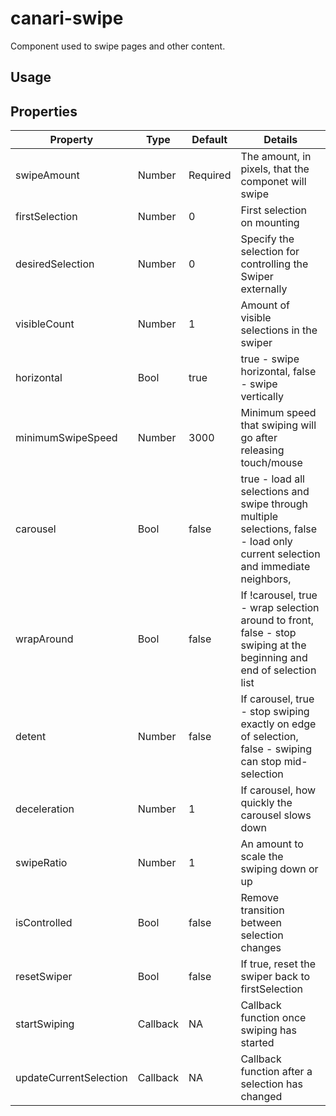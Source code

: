 # canari-swipe

Component used to swipe pages and other content.

## Usage


## Properties

| Property               | Type     | Default  | Details                                                                                                                        |
| ---------------------- | -------- | -------- | ------------------------------------------------------------------------------------------------------------------------------ |
| swipeAmount            | Number   | Required | The amount, in pixels, that the componet will swipe                                                                            |
| firstSelection         | Number   | 0        | First selection on mounting                                                                                                    |
| desiredSelection       | Number   | 0        | Specify the selection for controlling the Swiper externally                                                                    |
| visibleCount           | Number   | 1        | Amount of visible selections in the swiper                                                                                     |
| horizontal             | Bool     | true     | true - swipe horizontal, false - swipe vertically                                                                              |
| minimumSwipeSpeed      | Number   | 3000     | Minimum speed that swiping will go after releasing touch/mouse                                                                 |
| carousel               | Bool     | false    | true - load all selections and swipe through multiple selections, false - load only current selection and immediate neighbors, |
| wrapAround             | Bool     | false    | If !carousel, true - wrap selection around to front, false - stop swiping at the beginning and end of selection list           |
| detent                 | Number   | false    | If carousel, true - stop swiping exactly on edge of selection, false - swiping can stop mid-selection                          |
| deceleration           | Number   | 1        | If carousel, how quickly the carousel slows down                                                                               |
| swipeRatio             | Number   | 1        | An amount to scale the swiping down or up                                                                                      |
| isControlled           | Bool     | false    | Remove transition between selection changes                                                                                    |
| resetSwiper            | Bool     | false    | If true, reset the swiper back to firstSelection                                                                               |
| startSwiping           | Callback | NA       | Callback function once swiping has started                                                                                     |
| updateCurrentSelection | Callback | NA       | Callback function after a selection has changed                                                                                |
